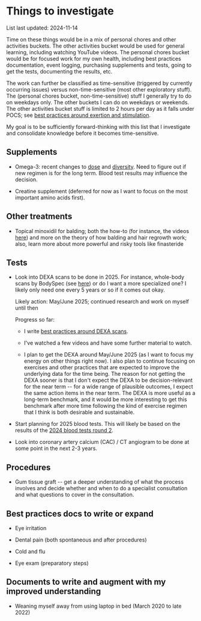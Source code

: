 # Things to investigate

List last updated: 2024-11-14

Time on these things would be in a mix of personal chores and other
activities buckets. The other activities bucket would be used for
general learning, including watching YouTube videos. The personal
chores bucket would be for focused work for my own health, including
best practices documentation, event logging, purchasing supplements
and tests, going to get the tests, documenting the results, etc.

The work can further be classified as time-sensitive (triggered by
currently occurring issues) versus non-time-sensitive (most other
exploratory stuff). The (personal chores bucket, non-time-sensitive)
stuff I generally try to do on weekdays only. The other buckets I can
do on weekdays or weekends. The other activities bucket stuff is
limited to 2 hours per day as it falls under POCS; see [best practices
around exertion and
stimulation](../best-practices/best-practices-around-exertion-and-stimulation.md).

My goal is to be sufficiently forward-thinking with this list that I
investigate and consolidate knowledge before it becomes
time-sensitive.

## Supplements

* Omega-3: recent changes to
  [dose](../events/2024/2024-09-25-decision-to-increase-omega-3-supplement-daily-dose.md)
  and
  [diversity](../events/2024/2024-09-28-decision-to-experimentally-add-another-omega-3-supplement.md). Need
  to figure out if new regimen is for the long term. Blood test
  results may influence the decision.

* Creatine supplement (deferred for now as I want to focus on the most
  important amino acids first).

## Other treatments

* Topical minoxidil for balding; both the how-to (for instance, the
  videos
  [here](https://www.youtube.com/results?search_query=how+to+use+minoxidil))
  and more on the theory of how balding and hair regrowth work; also,
  learn more about more powerful and risky tools like finasteride

## Tests

* Look into DEXA scans to be done in 2025. For instance, whole-body
  scans by BodySpec (see
  [here](https://www.bodyspec.com/blog/post/dexa_faq)) or do I want a
  more specialized one? I likely only need one every 5 years or so if
  it comes out okay.

  Likely action: May/June 2025; continued research and work on myself
  until then

  Progress so far:

  * I write [best practices around DEXA
    scans](../best-practices/best-practices-around-dexa-scans.md).

  * I've watched a few videos and have some further material to watch.

  * I plan to get the DEXA around May/June 2025 (as I want to focus my
    energy on other things right now). I also plan to continue
    focusing on exercises and other practices that are expected to
    improve the underlying data for the time being. The reason for not
    getting the DEXA sooner is that I don't expect the DEXA to be
    decision-relevant for the near term -- for a wide range of
    plausible outcomes, I expect the same action items in the near
    term. The DEXA is more useful as a long-term benchmark, and it
    would be more interesting to get this benchmark after more time
    following the kind of exercise regimen that I think is both
    desirable and sustainable.

* Start planning for 2025 blood tests. This will likely be based on
  the results of the [2024 blood tests round
  2](../events/2024/2024-blood-test-plans-round-2.md).

* Look into coronary artery calcium (CAC) / CT angiogram to be done at
  some point in the next 2-3 years.

## Procedures

* Gum tissue graft -- get a deeper understanding of what the process
  involves and decide whether and when to do a specialist consultation
  and what questions to cover in the consultation.

## Best practices docs to write or expand

* Eye irritation

* Dental pain (both spontaneous and after procedures)

* Cold and flu

* Eye exam (preparatory steps)

## Documents to write and augment with my improved understanding

* Weaning myself away from using laptop in bed (March 2020 to late 2022)

